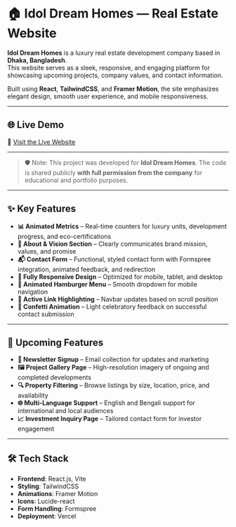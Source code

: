 # 🏠 Idol Dream Homes — Real Estate Website

**Idol Dream Homes** is a luxury real estate development company based in **Dhaka, Bangladesh**.  
This website serves as a sleek, responsive, and engaging platform for showcasing upcoming projects, company values, and contact information.

Built using **React**, **TailwindCSS**, and **Framer Motion**, the site emphasizes elegant design, smooth user experience, and mobile responsiveness.

---

## 🌐 Live Demo

🔗 [Visit the Live Website](https://idol-dream-home.vercel.app)

---
> 🛡️ Note: This project was developed for **Idol Dream Homes**. The code is shared publicly **with full permission from the company** for educational and portfolio purposes.

---
## ✨ Key Features

- **📊 Animated Metrics** – Real-time counters for luxury units, development progress, and eco-certifications
- **📖 About & Vision Section** – Clearly communicates brand mission, values, and promise
- **📬 Contact Form** – Functional, styled contact form with Formspree integration, animated feedback, and redirection
- **📱 Fully Responsive Design** – Optimized for mobile, tablet, and desktop
- **🍔 Animated Hamburger Menu** – Smooth dropdown for mobile navigation
- **🔗 Active Link Highlighting** – Navbar updates based on scroll position
- **🎉 Confetti Animation** – Light celebratory feedback on successful contact submission

---

## 🚧 Upcoming Features

- **📰 Newsletter Signup** – Email collection for updates and marketing
- **🖼️ Project Gallery Page** – High-resolution imagery of ongoing and completed developments
- **🔍 Property Filtering** – Browse listings by size, location, price, and availability
- **🌐 Multi-Language Support** – English and Bengali support for international and local audiences
- **📈 Investment Inquiry Page** – Tailored contact form for investor engagement

---

## 🛠 Tech Stack

- **Frontend**: React.js, Vite
- **Styling**: TailwindCSS
- **Animations**: Framer Motion
- **Icons**: Lucide-react
- **Form Handling**: Formspree
- **Deployment**: Vercel
